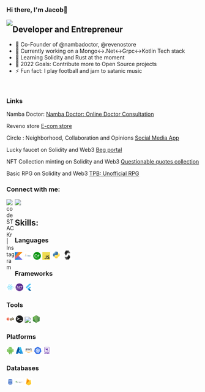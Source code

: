 ### Hi there, I'm Jacob👋

<div align="center">
	<img src="https://media.tenor.com/images/a481f90b32a045b61d0c1de6bf893a5b/tenor.gif" align="left">
</div>

## Developer and Entrepreneur

- 🔭 Co-Founder of @nambadoctor, @revenostore
- 🌱 Currently working on a Mongo<->.Net<->Grpc<->Kotlin Tech stack 
- 👯 Learning Solidity and Rust at the moment
- 🥅 2022 Goals: Contribute more to Open Source projects
- ⚡ Fun fact: I play football and jam to satanic music

<br/>

### Links

Namba Doctor:
<a href="https://play.google.com/store/apps/details?id=com.nambadoctor">Namba Doctor: Online Doctor Consultation</a>

Reveno store
<a href="https://play.google.com/store/apps/details?id=com.cashbackapp.cashbackcustomerapp">E-com store</a>

Circle : Neighborhood, Collaboration and Opinions
<a href="https://play.google.com/store/apps/details?id=circleapp.circleapppackage.circle">Social Media App</a>

Lucky faucet on Solidity and Web3
<a href="https://vast-thicket-83999.herokuapp.com/">Beg portal</a>

NFT Collection minting on Solidity and Web3
<a href="https://nameless-bayou-74434.herokuapp.com/">Questionable quotes collection</a>

Basic RPG on Solidity and Web3
<a href="https://secret-beyond-85881.herokuapp.com/">TPB: Unofficial RPG</a>

### Connect with me:

[<img align="left" alt="codeSTACKr | Instagram" width="22px" src="https://cdn.jsdelivr.net/npm/simple-icons@v3/icons/instagram.svg" />][instagram]

![](https://visitor-badge.glitch.me/badge?page_id=jacob-abe.jacob-abe)
<br />

## Skills:

### Languages

<code><img height="20" src="https://raw.githubusercontent.com/github/explore/80688e429a7d4ef2fca1e82350fe8e3517d3494d/topics/kotlin/kotlin.png"></code>
<code><img height="20" src="https://raw.githubusercontent.com/github/explore/80688e429a7d4ef2fca1e82350fe8e3517d3494d/topics/java/java.png"></code>
<code><img height="20" src="https://raw.githubusercontent.com/github/explore/80688e429a7d4ef2fca1e82350fe8e3517d3494d/topics/csharp/csharp.png"></code>
<code><img height="20" src="https://raw.githubusercontent.com/github/explore/80688e429a7d4ef2fca1e82350fe8e3517d3494d/topics/javascript/javascript.png"></code>
<code><img height="25" src="https://raw.githubusercontent.com/github/explore/80688e429a7d4ef2fca1e82350fe8e3517d3494d/topics/python/python.png"></code>
<code><img height="25" src="https://raw.githubusercontent.com/github/explore/ba9de12f88fd08825c51928e91f1678cb5c94b26/topics/solidity/solidity.png"></code>

### Frameworks
<code><img height="20" src="https://raw.githubusercontent.com/github/explore/80688e429a7d4ef2fca1e82350fe8e3517d3494d/topics/react/react.png"></code>
<code><img height="20" src="https://raw.githubusercontent.com/github/explore/93d8a67084f94b2a444e510199a6e7622e5b09a3/topics/dotnet/dotnet.png"></code>
<code><img height="20" src="https://raw.githubusercontent.com/github/explore/cebd63002168a05a6a642f309227eefeccd92950/topics/flutter/flutter.png"></code>

### Tools

<code><img height="20" src="https://raw.githubusercontent.com/github/explore/80688e429a7d4ef2fca1e82350fe8e3517d3494d/topics/git/git.png"></code>
<code><img height="20" src="https://raw.githubusercontent.com/github/explore/d92924b1d925bb134e308bd29c9de6c302ed3beb/topics/terminal/terminal.png"></code>
<code><img height="20" src="https://banner2.cleanpng.com/20180524/egt/kisspng-metasploit-project-penetration-test-security-hacke-5b072f9ad4d962.7481310415271975948718.jpg"></code>
<code><img height="20" src="https://raw.githubusercontent.com/github/explore/80688e429a7d4ef2fca1e82350fe8e3517d3494d/topics/nodejs/nodejs.png"></code>

### Platforms

<code><img height="20" src="https://raw.githubusercontent.com/github/explore/80688e429a7d4ef2fca1e82350fe8e3517d3494d/topics/android/android.png"></code>
<code><img height="20" src="https://raw.githubusercontent.com/github/explore/80688e429a7d4ef2fca1e82350fe8e3517d3494d/topics/azure/azure.png"></code>
<code><img height="20" src="https://raw.githubusercontent.com/github/explore/fbceb94436312b6dacde68d122a5b9c7d11f9524/topics/aws/aws.png"></code>
<code><img height="20" src="https://raw.githubusercontent.com/github/explore/80688e429a7d4ef2fca1e82350fe8e3517d3494d/topics/kubernetes/kubernetes.png"></code>
<code><img height="20" src="https://raw.githubusercontent.com/github/explore/cb661bc288627f05a5ac4187b00495fd8048c9fa/topics/heroku/heroku.png"></code>

### Databases

<code><img height="20" src="https://raw.githubusercontent.com/github/explore/80688e429a7d4ef2fca1e82350fe8e3517d3494d/topics/sql/sql.png"></code>
<code><img height="20" src="https://raw.githubusercontent.com/github/explore/80688e429a7d4ef2fca1e82350fe8e3517d3494d/topics/mongodb/mongodb.png"></code>
<code><img height="20" src="https://raw.githubusercontent.com/github/explore/80688e429a7d4ef2fca1e82350fe8e3517d3494d/topics/firebase/firebase.png"></code>

[instagram]: https://instagram.com/jaco_babe_
